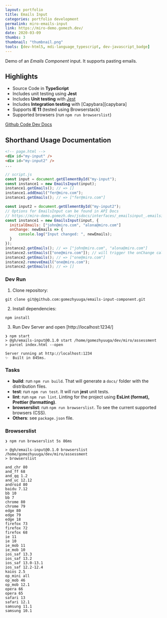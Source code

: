 ```yaml
---
layout: portfolio
title: Emails Input
categories: portfolio development
permalink: miro-emails-input
link: https://miro-demo.gomezh.dev/
date: 2020-03-09
thumbs: 3
thumbnail: "thumbnail.png"
tools: [dev-html5, mdi-language_typescript, dev-javascript_badge]
---
```


Demo of an _Emails Component_ input. It supports pasting emails.

## Highlights

- Source Code in **TypeScript**
- Includes unit testing using **Jest**
- Includes **Unit testing** with [Jest][jest]
- Includes **Integration testing** with [Capybara][capybara]
- Supports **IE 11** (tested using Browserstack)
- Supported browsers (run `npm run browserslist`)

<a href="https://github.com/gomezhyuuga/emails-input-component" target="_blank">
    <span class='icon'><i class='nf nf-fa-external_link_square'></i></span>
    Github Code
</a>

<a href="https://miro-demo.gomezh.dev/jsdocs/interfaces/_emailsinput_.publicapi.html" target="_blank">
    <span class='icon'><i class='nf nf-fa-external_link_square'></i></span>
    Dev Docs
</a>

## Shorthand Usage Documentation

```html
<!-- page.html -->
<div id="my-input" />
<div id="my-input2" />
...
```

```javascript
// script.js
const input = document.getElementById("my-input");
const instance1 = new EmailsInput(input);
instance1.getEmails(); // => []
instance1.addEmail("fer@miro.com");
instance1.getEmails(); // => ["fer@miro.com"]

const input2 = document.getElementById("my-input2");
// Options for EmailsInput can be found in API Docs
// https://miro-demo.gomezh.dev/jsdocs/interfaces/_emailsinput_.emailsinputoptions.html
const instance1 = new EmailsInput(input, {
  initialEmails: ["john@miro.com", "alona@miro.com"]
  onChange: newEmails => {
      console.log("Input changed: ", newEmails);
  }
});
instance2.getEmails(); // => ["john@miro.com", "alona@miro.com"]
instance2.setEmails(["one@miro.com"]); // will trigger the onChange callback
instance2.getEmails(); // => ["one@miro.com"]
instance2.removeEmail("one@miro.com");
instance2.getEmails(); // => []
```

### Dev Run

1. Clone repository:

```
git clone git@github.com:gomezhyuuga/emails-input-component.git
```

2. Install dependencies:

```
npm install
```

3. Run Dev Server and open [http://localhost:1234/]

```
❯ npm start
> @gh/emails-input@0.1.0 start /home/gomezhyuuga/dev/miro/assessment
> parcel index.html --open

Server running at http://localhost:1234
✨  Built in 845ms.
```

### Tasks

- **build**: run `npm run build`. That will generate a `docs/` folder with the distribution files.
- **test**: run `npm run test`. It will run **jest** unit tests.
- **lint**: run `npm run lint`. Linting for the project using **EsLint (format), Prettier (formatting)**.
- **browserslist**: run `npm run browserslist`. To see the current supported browsers (CSS).
- **Others**: see `package.json` file.

### Browserslist

```
❯ npm run browserslist 5s 86ms

> @gh/emails-input@0.1.0 browserslist /home/gomezhyuuga/dev/miro/assessment
> browserslist

and_chr 80
and_ff 68
and_qq 1.2
and_uc 12.12
android 80
baidu 7.12
bb 10
bb 7
chrome 80
chrome 79
edge 80
edge 79
edge 18
firefox 73
firefox 72
firefox 68
ie 11
ie 10
ie_mob 11
ie_mob 10
ios_saf 13.3
ios_saf 13.2
ios_saf 13.0-13.1
ios_saf 12.2-12.4
kaios 2.5
op_mini all
op_mob 46
op_mob 12.1
opera 66
opera 65
safari 13
safari 12.1
samsung 11.1
samsung 10.1
```

[jest]: https://jestjs.io/
